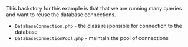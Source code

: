 This backstory for this example is that that we are running many queries and want to reuse the database connections.

* `DatabaseConnection.php` - the class responsible for connection to the database
* `DatabaseConnectionPool.php` - maintain the pool of connections

